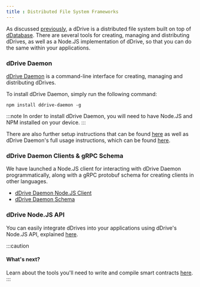 ```yaml
---
title : Distributed File System Frameworks
---
```


As discussed [previously](/protocols/ddrive), a dDrive is a distributed file system built on top of [dDatabase](/protocols/ddatabase). There are several tools for creating, managing and distributing dDrives, as well as a Node.JS implementation of dDrive, so that you can do the same within your applications.

### dDrive Daemon
[dDrive Daemon](https://github.com/distributedweb/ddrive-daemon) is a command-line interface for creating, managing and distributing dDrives.

To install dDrive Daemon, simply run the following command:
```
npm install ddrive-daemon -g
```

:::note
In order to install dDrive Daemon, you will need to have Node.JS and NPM installed on your device.
:::

There are also further setup instructions that can be found [here](https://github.com/distributedweb/ddrive-daemon#setup) as well as dDrive Daemon's full usage instructions, which can be found [here](/ddrives/using-ddrives).

### dDrive Daemon Clients & gRPC Schema
We have launched a Node.JS client for interacting with dDrive Daemon programmatically, along with a gRPC protobuf schema for creating clients in other languages.

- [dDrive Daemon Node.JS Client](https://github.com/distributedweb/ddrive-daemon-client)
- [dDrive Daemon Schema](https://github.com/distributedweb/ddrive-schemas)

### dDrive Node.JS API
You can easily integrate dDrives into your applications using dDrive's Node.JS API, explained [here](/ddrives/ddrives-node-api).

:::caution
#### What's next?
Learn about the tools you'll need to write and compile smart contracts [here](/toolbox/writing-and-compiling-smart-contracts).
:::